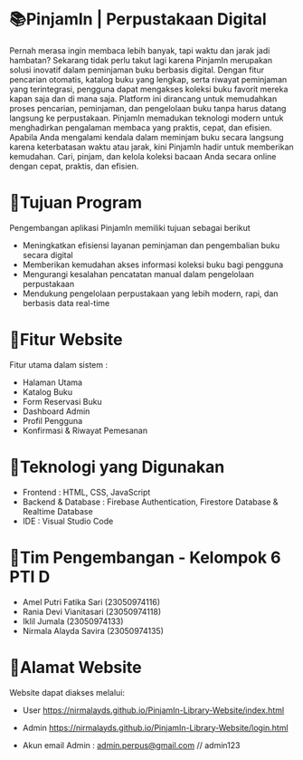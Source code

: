 # 📚PinjamIn | Perpustakaan Digital

Pernah merasa ingin membaca lebih banyak, tapi waktu dan jarak jadi hambatan?
Sekarang tidak perlu takut lagi karena PinjamIn merupakan solusi inovatif dalam peminjaman buku berbasis digital.
Dengan fitur pencarian otomatis, katalog buku yang lengkap, serta riwayat peminjaman yang terintegrasi, pengguna dapat mengakses koleksi buku favorit mereka kapan saja dan di mana saja.
Platform ini dirancang untuk memudahkan proses pencarian, peminjaman, dan pengelolaan buku tanpa harus datang langsung ke perpustakaan. PinjamIn memadukan teknologi modern untuk menghadirkan pengalaman membaca yang praktis, cepat, dan efisien. 
Apabila Anda mengalami kendala dalam meminjam buku secara langsung karena keterbatasan waktu atau jarak, kini PinjamIn hadir untuk memberikan kemudahan.
Cari, pinjam, dan kelola koleksi bacaan Anda secara online dengan cepat, praktis, dan efisien.

# 🎯Tujuan Program
Pengembangan aplikasi PinjamIn memiliki tujuan sebagai berikut 
- Meningkatkan efisiensi layanan peminjaman dan pengembalian buku secara digital
- Memberikan kemudahan akses informasi koleksi buku bagi pengguna
- Mengurangi kesalahan pencatatan manual dalam pengelolaan perpustakaan
- Mendukung pengelolaan perpustakaan yang lebih modern, rapi, dan berbasis data real-time

# 🔐Fitur Website
Fitur utama dalam sistem :
- Halaman Utama
- Katalog Buku
- Form Reservasi Buku
- Dashboard Admin
- Profil Pengguna
- Konfirmasi & Riwayat Pemesanan

# 🧰Teknologi yang Digunakan 
- Frontend : HTML, CSS, JavaScript
- Backend & Database : Firebase Authentication, Firestore Database & Realtime Database
- IDE : Visual Studio Code

# 👥Tim Pengembangan - Kelompok 6 PTI D
- Amel Putri Fatika Sari (23050974116)
- Rania Devi Vianitasari (23050974118)
- Iklil Jumala           (23050974133)
- Nirmala Alayda Savira  (23050974135)

# 🔗Alamat Website
Website dapat diakses melalui: 
- User https://nirmalayds.github.io/PinjamIn-Library-Website/index.html
- Admin https://nirmalayds.github.io/PinjamIn-Library-Website/login.html

- Akun email Admin :
admin.perpus@gmail.com //
admin123
